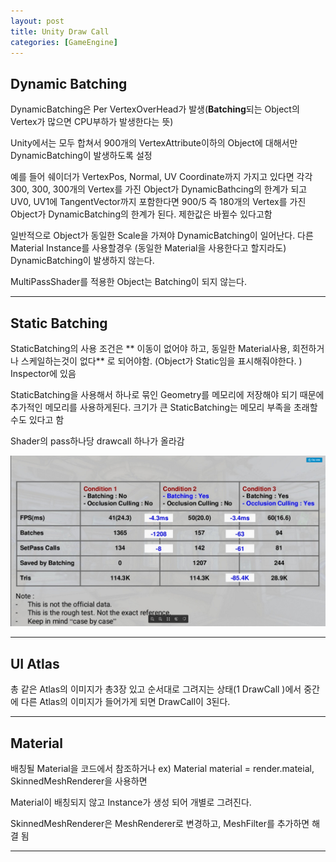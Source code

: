 ```yaml
---
layout: post
title: Unity Draw Call
categories: [GameEngine]
---
```


##  Dynamic Batching

DynamicBatching은 Per VertexOverHead가 발생(**Batching**되는 Object의 Vertex가 많으면 CPU부하가 발생한다는 뜻)

Unity에서는 모두 합쳐서 900개의 VertexAttribute이하의 Object에 대해서만 DynamicBatching이 발생하도록 설정

예를 들어 쉐이더가 VertexPos, Normal, UV Coordinate까지 가지고 있다면 각각 300, 300, 300개의 Vertex를 가진 Object가 DynamicBathcing의 한계가 되고 UV0, UV1에 TangentVector까지 포함한다면 900/5 즉 180개의 Vertex를 가진 Object가 DynamicBatching의 한계가 된다. 제한값은 바뀔수 있다고함

일반적으로 Object가 동일한 Scale을 가져야 DynamicBatching이 일어난다. 다른 Material Instance를 사용할경우 (동일한 Material을 사용한다고 할지라도) DynamicBatching이 발생하지 않는다.

MultiPassShader를 적용한 Object는 Batching이 되지 않는다.

***

##  Static Batching

StaticBatching의 사용 조건은 ** 이동이 없어야 하고, 동일한 Material사용, 회전하거나 스케일하는것이 없다** 로 되어야함. (Object가 Static임을 표시해줘야한다. ) Inspector에 있음

StaticBatching을 사용해서 하나로 묶인 Geometry를 메모리에 저장해야 되기 때문에 추가적인 메모리를 사용하게된다. 크기가 큰 StaticBatching는 메모리 부족을 초래할수도 있다고 함

Shader의 pass하나당 drawcall 하나가 올라감

![](/assets/images/2019-09-03-UnityDrawCall/2019-09-03-14-42-35.png)

***

##  UI Atlas

총 같은 Atlas의 이미지가 총3장 있고 순서대로 그려지는 상태(1 DrawCall )에서 중간에 다른 Atlas의 이미지가 들어가게 되면 DrawCall이 3된다.

***

##  Material

배칭될 Material을 코드에서 참조하거나 ex) Material material = render.mateial,  SkinnedMeshRenderer을 사용하면

Material이 배칭되지 않고 Instance가 생성 되어 개별로 그려진다.

SkinnedMeshRenderer은 MeshRenderer로 변경하고, MeshFilter를 추가하면 해결 됨

***
